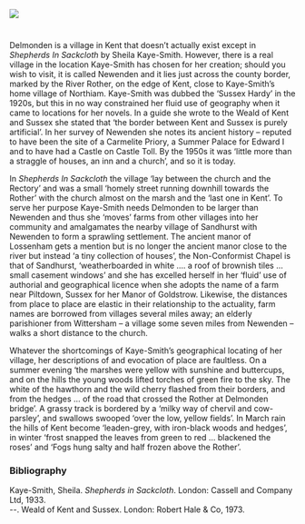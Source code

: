 <a href="https://dev.visual-essays.app"><img src="https://dev-visual-essays.netlify.app/images/ve-button.png"></a>

<param ve-config title="Sheila Kaye-Smith: Welcome to Delmonden" author="Dr Pat Argar" layout="vtl" banner="https://stor.artstor.org/stor/f3590125-3b05-42a0-b365-e33a8735353c">

<param ve-entity eid="Q1889928" aliases="Newenden">
<param ve-entity eid="Q1506209" aliases= "River Rother">
<param ve-entity eid="Q26409975" aliases="Lossenham">
<param ve-entity eid="Q2911413" aliases="Sandhurst">

#

Delmonden is a village in Kent that doesn’t actually exist except in _Shepherds In Sackcloth_ by Sheila Kaye-Smith. However, there is a real village in the location Kaye-Smith has chosen for her creation; should you wish to visit, it is called Newenden and it lies just across the county border, marked by the River Rother, on the edge of Kent, close to Kaye-Smith’s home village of Northiam. Kaye-Smith was dubbed the ‘Sussex Hardy’ in the 1920s, but this in no way constrained her fluid use of geography when it came to locations for her novels. In a guide she wrote to the Weald of Kent and Sussex she stated that ‘the border between Kent and Sussex is purely artificial’. In her survey of Newenden she notes its ancient history – reputed to have been the site of a Carmelite Priory, a Summer Palace for Edward I and to have had a Castle on Castle Toll. By the 1950s it was ‘little more than a straggle of houses, an inn and a church’, and so it is today. 
<param ve-image url="https://upload.wikimedia.org/wikipedia/commons/7/72/Newenden%2C_the_White_Hart_Pub._-_geograph.org.uk_-_171249.jpg" label="The White Hart pub, Newenden" attribution="Francois Thomas/ Newenden: the White Hart Pub. CC BY-SA 2.0">
<param ve-map center="Q1889928" zoom="15">

In _Shepherds In Sackcloth_ the village ‘lay between the church and the Rectory’ and was a small ‘homely street running downhill towards the Rother’ with the church almost on the marsh and the ‘last one in Kent’. To serve her purpose Kaye-Smith needs Delmonden to be larger than Newenden and thus she ‘moves’ farms from other villages into her community and amalgamates the nearby village of Sandhurst  with Newenden to form a sprawling settlement. The ancient manor of Lossenham gets a mention but is no longer the ancient manor close to the river but instead ‘a tiny collection of houses’, the Non-Conformist Chapel is that of Sandhurst, ‘weatherboarded in white …. a roof of brownish tiles … small casement windows’ and she has excelled herself in her ‘fluid’ use of authorial and geographical licence when she adopts the name of a farm near Piltdown, Sussex for her Manor of Goldstrow. Likewise, the distances from place to place are elastic in their relationship to the actuality, farm names are borrowed from villages several miles away; an elderly parishioner from Wittersham – a village some seven miles from Newenden – walks a short distance to the church. 
<param ve-image url="https://upload.wikimedia.org/wikipedia/commons/e/eb/Sandhurst_3311.JPG" label="Sandhurst" attribution="Photograph by Clem Rutter, Rochester, Kent. (www.clemrutter.net), CC BY-SA 4.0, via Wikimedia Commons">
<param ve-map center="Q2911413" zoom="15">

Whatever the shortcomings of Kaye-Smith’s geographical locating of her village, her descriptions of and evocation of place are faultless. On a summer evening ‘the marshes were yellow with sunshine and buttercups, and on the hills the young woods lifted torches of green fire to the sky. The white of the hawthorn and the wild cherry flashed from their borders, and from the hedges … of the road that crossed the Rother at Delmonden bridge’. A grassy track is bordered by a ‘milky way of chervil and cow-parsley’, and swallows swooped ‘over the low, yellow fields’.  In March rain the hills of Kent become ‘leaden-grey, with iron-black woods and hedges’, in winter ‘frost snapped the leaves from green to red … blackened the roses’ and ‘Fogs hung salty and half frozen above the Rother’. 
<param ve-image url="https://upload.wikimedia.org/wikipedia/commons/8/8c/River_Rother_near_Newenden_Bridge_-_geograph.org.uk_-_1875440.jpg" label="River Rother near Newenden Bridge" attribution="David Anstiss, CC BY-SA 2.0, via Wikimedia Commons">

### Bibliography 
Kaye-Smith, Sheila. _Shepherds in Sackcloth_. London: Cassell and Company Ltd, 1933.   
--.  Weald of Kent and Sussex. London: Robert Hale & Co, 1973.   
<param ve-image url="https://upload.wikimedia.org/wikipedia/commons/5/55/Cow_parsley_%286045491328%29.jpg" label="Cow parsley" attribution="Caitriana Nicholson from 北京 ~ Beijing, 中国 ~ China, CC BY-SA 2.0, via Wikimedia Commons">
